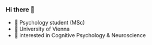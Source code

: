 ### Hi there 👋

- 🔭 Psychology student (MSc)
- 📓 University of Vienna 
- :brain: interested in Cognitive Psychology & Neuroscience 
